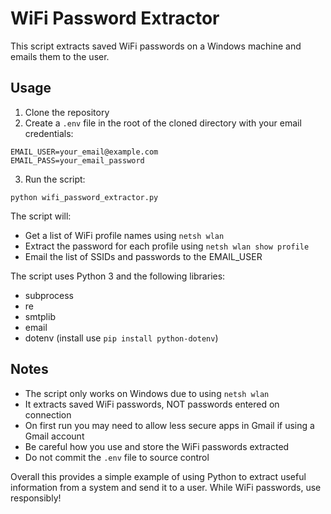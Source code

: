 # WiFi Password Extractor

This script extracts saved WiFi passwords on a Windows machine and emails them to the user.

## Usage

1. Clone the repository
2. Create a `.env` file in the root of the cloned directory with your email credentials:

```
EMAIL_USER=your_email@example.com
EMAIL_PASS=your_email_password 
```

3. Run the script:

```
python wifi_password_extractor.py
```

The script will:

- Get a list of WiFi profile names using `netsh wlan`
- Extract the password for each profile using `netsh wlan show profile` 
- Email the list of SSIDs and passwords to the EMAIL_USER

The script uses Python 3 and the following libraries:

- subprocess
- re
- smtplib 
- email
- dotenv (install use ```pip install python-dotenv```)

## Notes

- The script only works on Windows due to using `netsh wlan`
- It extracts saved WiFi passwords, NOT passwords entered on connection
- On first run you may need to allow less secure apps in Gmail if using a Gmail account
- Be careful how you use and store the WiFi passwords extracted
- Do not commit the `.env` file to source control

Overall this provides a simple example of using Python to extract useful information from a system and send it to a user. While WiFi passwords, use responsibly!
